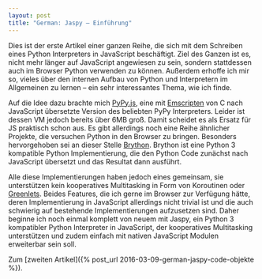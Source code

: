 ```yaml
---
layout: post
title: "German: Jaspy – Einführung"
---
```

Dies ist der erste Artikel einer ganzen Reihe, die sich mit dem Schreiben eines Python Interpreters in JavaScript beschäftigt. Ziel des Ganzen ist es, nicht mehr länger auf JavaScript angewiesen zu sein, sondern stattdessen auch im Browser Python verwenden zu können. Außerdem erhoffe ich mir so, vieles über den internen Aufbau von Python und Interpretern im Allgemeinen zu lernen – ein sehr interessantes Thema, wie ich finde.

Auf die Idee dazu brachte mich [PyPy.js](http://pypyjs.org/), eine mit [Emscripten](http://kripken.github.io/emscripten-site/) von C nach JavaScript übersetzte Version des beliebten PyPy Interpreters. Leider ist dessen VM jedoch bereits über 6MB groß. Damit scheidet es als Ersatz für JS praktisch schon aus. Es gibt allerdings noch eine Reihe ähnlicher Projekte, die versuchen Python in den Browser zu bringen. Besonders hervorgehoben sei an dieser Stelle [Brython](http://www.brython.info/). Brython ist eine Python 3 kompatible Python Implementierung, die den Python Code zunächst nach JavaScript übersetzt und das Resultat dann ausführt.

Alle diese Implementierungen haben jedoch eines gemeinsam, sie unterstützen kein kooperatives Multitasking in Form von Koroutinen oder [Greenlets](https://greenlet.readthedocs.org/en/latest/). Beides Features, die ich gerne im Browser zur Verfügung hätte, deren Implementierung in JavaScript allerdings nicht trivial ist und die auch schwierig auf bestehende Implementierungen aufzusetzen sind. Daher beginne ich noch einmal komplett von neuem mit Jaspy, ein Python 3 kompatibler Python Interpreter in JavaScript, der kooperatives Multitasking unterstützen und zudem einfach mit nativen JavaScript Modulen erweiterbar sein soll.

Zum [zweiten Artikel]({% post_url 2016-03-09-german-jaspy-code-objekte %}).